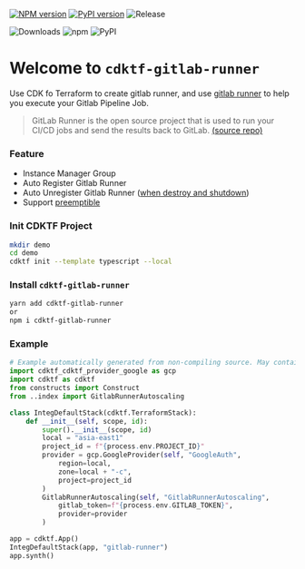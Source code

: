 [![NPM version](https://badge.fury.io/js/cdktf-gitlab-runner.svg)](https://badge.fury.io/js/cdktf-gitlab-runner)
[![PyPI version](https://badge.fury.io/py/cdktf-gitlab-runner.svg)](https://badge.fury.io/py/cdktf-gitlab-runner)
![Release](https://github.com/neilkuan/cdktf-gitlab-runner/workflows/release/badge.svg)

![Downloads](https://img.shields.io/badge/-DOWNLOADS:-brightgreen?color=gray)
![npm](https://img.shields.io/npm/dt/cdktf-gitlab-runner?label=npm&color=orange)
![PyPI](https://img.shields.io/pypi/dm/cdktf-gitlab-runner?label=pypi&color=blue)

# Welcome to `cdktf-gitlab-runner`

Use CDK fo Terraform to create gitlab runner, and use [gitlab runner](https://gitlab.com/gitlab-org/gitlab-runner) to help you execute your Gitlab Pipeline Job.

> GitLab Runner is the open source project that is used to run your CI/CD jobs and send the results back to GitLab. [(source repo)](https://gitlab.com/gitlab-org/gitlab-runner)

### Feature

* Instance Manager Group
* Auto Register Gitlab Runner
* Auto Unregister Gitlab Runner ([when destroy and shutdown](https://cloud.google.com/compute/docs/shutdownscript))
* Support [preemptible](https://cloud.google.com/compute/docs/instances/preemptible)

### Init CDKTF Project

```bash
mkdir demo
cd demo
cdktf init --template typescript --local
```

### Install `cdktf-gitlab-runner`

```bash
yarn add cdktf-gitlab-runner
or
npm i cdktf-gitlab-runner
```

### Example

```python
# Example automatically generated from non-compiling source. May contain errors.
import cdktf_cdktf_provider_google as gcp
import cdktf as cdktf
from constructs import Construct
from ..index import GitlabRunnerAutoscaling

class IntegDefaultStack(cdktf.TerraformStack):
    def __init__(self, scope, id):
        super().__init__(scope, id)
        local = "asia-east1"
        project_id = f"{process.env.PROJECT_ID}"
        provider = gcp.GoogleProvider(self, "GoogleAuth",
            region=local,
            zone=local + "-c",
            project=project_id
        )
        GitlabRunnerAutoscaling(self, "GitlabRunnerAutoscaling",
            gitlab_token=f"{process.env.GITLAB_TOKEN}",
            provider=provider
        )

app = cdktf.App()
IntegDefaultStack(app, "gitlab-runner")
app.synth()
```
